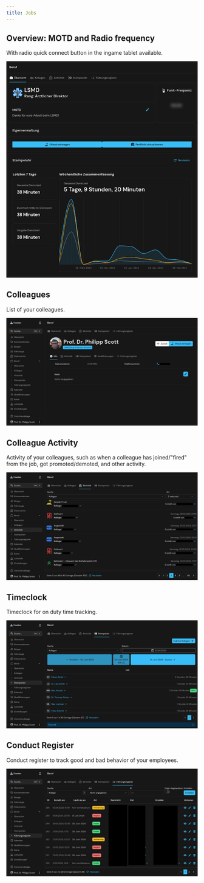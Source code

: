 ```yaml
---
title: Jobs
---
```


## Overview: MOTD and Radio frequency

With radio quick connect button in the ingame tablet available.

![Feature Jobs](/images/screenshots/features-jobs.png)

## Colleagues

List of your colleagues.

![Feature Jobs - Colleague Profile](/images/screenshots/features-jobs-colleague.png)

## Colleague Activity

Activity of your colleagues, such as when a colleague has joined/"fired" from the job, got promoted/demoted, and other activity.

![Feature Jobs - Activity](/images/screenshots/features-jobs-activity.png)

## Timeclock

Timeclock for on duty time tracking.

![Feature Jobs - Timeclock](/images/screenshots/features-jobs-timeclock.png)

## Conduct Register

Conduct register to track good and bad behavior of your employees.

![Feature Jobs - Conduct Register](/images/screenshots/features-jobs-conductregister.png)
